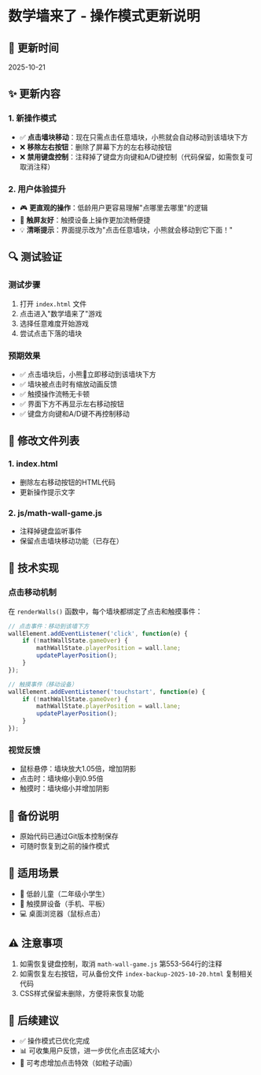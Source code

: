 # 数学墙来了 - 操作模式更新说明

## 📅 更新时间
2025-10-21

## ✨ 更新内容

### 1. 新操作模式
- ✅ **点击墙块移动**：现在只需点击任意墙块，小熊就会自动移动到该墙块下方
- ❌ **移除左右按钮**：删除了屏幕下方的左右移动按钮
- ❌ **禁用键盘控制**：注释掉了键盘方向键和A/D键控制（代码保留，如需恢复可取消注释）

### 2. 用户体验提升
- 🎮 **更直观的操作**：低龄用户更容易理解"点哪里去哪里"的逻辑
- 📱 **触屏友好**：触摸设备上操作更加流畅便捷
- 💡 **清晰提示**：界面提示改为"点击任意墙块，小熊就会移动到它下面！"

## 🔍 测试验证

### 测试步骤
1. 打开 `index.html` 文件
2. 点击进入"数学墙来了"游戏
3. 选择任意难度开始游戏
4. 尝试点击下落的墙块

### 预期效果
- ✅ 点击墙块后，小熊🐻立即移动到该墙块下方
- ✅ 墙块被点击时有缩放动画反馈
- ✅ 触摸操作流畅无卡顿
- ✅ 界面下方不再显示左右移动按钮
- ✅ 键盘方向键和A/D键不再控制移动

## 📝 修改文件列表

### 1. index.html
- 删除左右移动按钮的HTML代码
- 更新操作提示文字

### 2. js/math-wall-game.js
- 注释掉键盘监听事件
- 保留点击墙块移动功能（已存在）

## 🔧 技术实现

### 点击移动机制
在 `renderWalls()` 函数中，每个墙块都绑定了点击和触摸事件：

```javascript
// 点击事件：移动到该墙下方
wallElement.addEventListener('click', function(e) {
    if (!mathWallState.gameOver) {
        mathWallState.playerPosition = wall.lane;
        updatePlayerPosition();
    }
});

// 触摸事件（移动设备）
wallElement.addEventListener('touchstart', function(e) {
    if (!mathWallState.gameOver) {
        mathWallState.playerPosition = wall.lane;
        updatePlayerPosition();
    }
});
```

### 视觉反馈
- 鼠标悬停：墙块放大1.05倍，增加阴影
- 点击时：墙块缩小到0.95倍
- 触摸时：墙块缩小并增加阴影

## 💾 备份说明
- 原始代码已通过Git版本控制保存
- 可随时恢复到之前的操作模式

## 🎯 适用场景
- 👶 低龄儿童（二年级小学生）
- 📱 触摸屏设备（手机、平板）
- 💻 桌面浏览器（鼠标点击）

## ⚠️ 注意事项
1. 如需恢复键盘控制，取消 `math-wall-game.js` 第553-564行的注释
2. 如需恢复左右按钮，可从备份文件 `index-backup-2025-10-20.html` 复制相关代码
3. CSS样式保留未删除，方便将来恢复功能

## 🚀 后续建议
- ✅ 操作模式已优化完成
- 📊 可收集用户反馈，进一步优化点击区域大小
- 🎨 可考虑增加点击特效（如粒子动画）
